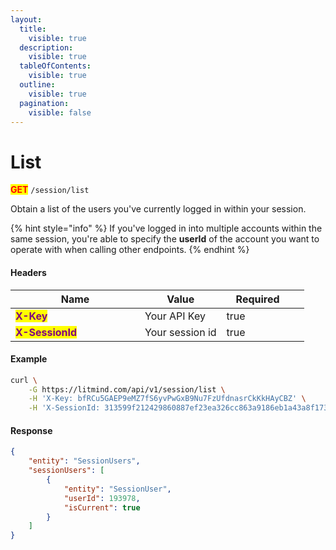 ```yaml
---
layout:
  title:
    visible: true
  description:
    visible: true
  tableOfContents:
    visible: true
  outline:
    visible: true
  pagination:
    visible: false
---
```


# List

<mark style="color:red;">**GET**</mark> `/session/list`

Obtain a list of the users you've currently logged in within your session.

{% hint style="info" %}
If you've logged in into multiple accounts within the same session, you're able to specify the **userId** of the account you want to operate with when calling other endpoints.
{% endhint %}

#### Headers

<table><thead><tr><th width="191">Name</th><th>Value</th><th width="100" data-type="checkbox">Required</th><th data-hidden></th></tr></thead><tbody><tr><td><mark style="color:purple;"><strong>X-Key</strong></mark></td><td>Your API Key</td><td>true</td><td></td></tr><tr><td><mark style="color:purple;"><strong>X-SessionId</strong></mark></td><td>Your session id</td><td>true</td><td></td></tr></tbody></table>

#### Example

```bash
curl \
    -G https://litmind.com/api/v1/session/list \
    -H 'X-Key: bfRCu5GAEP9eMZ7fS6yvPwGxB9Nu7FzUfdnasrCkKkHAyCBZ' \
    -H 'X-SessionId: 313599f212429860887ef23ea326cc863a9186eb1a43a8f1739a1815ebe2a588'
```

#### Response

```json
{
    "entity": "SessionUsers",
    "sessionUsers": [
        {
            "entity": "SessionUser",
            "userId": 193978,
            "isCurrent": true
        }
    ]
}
```

